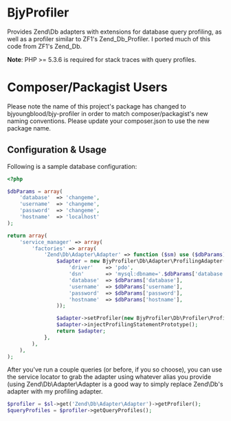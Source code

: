 BjyProfiler
===========
Provides Zend\Db adapters with extensions for database query profiling, as well as a profiler similar to ZF1's Zend\_Db\_Profiler.
I ported much of this code from ZF1's Zend_Db.

**Note**: PHP >= 5.3.6 is required for stack traces with query profiles.

Composer/Packagist Users
========================

Please note the name of this project's package has changed to bjyoungblood/bjy-profiler
in order to match composer/packagist's new naming conventions. Please update your composer.json
to use the new package name.

Configuration & Usage
---------------------
Following is a sample database configuration:

```php
<?php

$dbParams = array(
    'database'  => 'changeme',
    'username'  => 'changeme',
    'password'  => 'changeme',
    'hostname'  => 'localhost'
);

return array(
    'service_manager' => array(
        'factories' => array(
            'Zend\Db\Adapter\Adapter' => function ($sm) use ($dbParams) {
                $adapter = new BjyProfiler\Db\Adapter\ProfilingAdapter(array(
                    'driver'    => 'pdo',
                    'dsn'       => 'mysql:dbname='.$dbParams['database'].';host='.$dbParams['hostname'],
                    'database'  => $dbParams['database'],
                    'username'  => $dbParams['username'],
                    'password'  => $dbParams['password'],
                    'hostname'  => $dbParams['hostname'],
                ));

                $adapter->setProfiler(new BjyProfiler\Db\Profiler\Profiler);
                $adapter->injectProfilingStatementPrototype();
                return $adapter;
            },
        ),
    ),
);
```

After you've run a couple queries (or before, if you so choose), you can use the service locator to grab the adapter using whatever alias you provide (using Zend\Db\Adapter\Adapter is a good way to simply replace Zend\Db's adapter with my profiling adapter.

```php
$profiler = $sl->get('Zend\Db\Adapter\Adapter')->getProfiler();
$queryProfiles = $profiler->getQueryProfiles();
```
